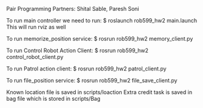 Pair Programming Partners: Shital Sable, Paresh Soni

To run main controller we need to run:
$ roslaunch rob599_hw2 main.launch
This will run rviz as well

To run memorize_position service:
$ rosrun rob599_hw2 memory_client.py

To run Control Robot Action Client:
$ rosrun rob599_hw2 control_robot_client.py

To run Patrol action client:
$ rosrun rob599_hw2 patrol_client.py

To run file_position service:
$ rosrun rob599_hw2 file_save_client.py

Known location file is saved in scripts/loaction
Extra credit task is saved in bag file which is stored in scripts/Bag
